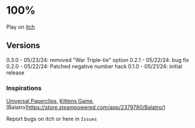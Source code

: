 # 100%

Play on [itch](https://zzox.itch.io/100)

## Versions
0.3.0 - 05/23/24: removed "War Triple-tie" option
0.2.1 - 05/22/24: bug fix
0.2.0 - 05/22/24: Patched negative number hack
0.1.0 - 05/21/24: initial release

### Inspirations

[Universal Paperclips](https://www.decisionproblem.com/paperclips/), [Kittens Game](https://kittensgame.com/), [Balatro]https://store.steampowered.com/app/2379780/Balatro/)

Report bugs on itch or here in `Issues`
